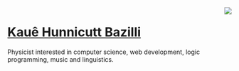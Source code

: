 <img align="right" src="https://github-readme-stats.vercel.app/api/top-langs/?username=bakaq&langs_count=12&layout=compact&theme=dracula&exclude_repo=home-manager-config">

# [Kauê Hunnicutt Bazilli](https://bakaq.net)

Physicist interested in computer science, web development, logic programming, music and linguistics.
